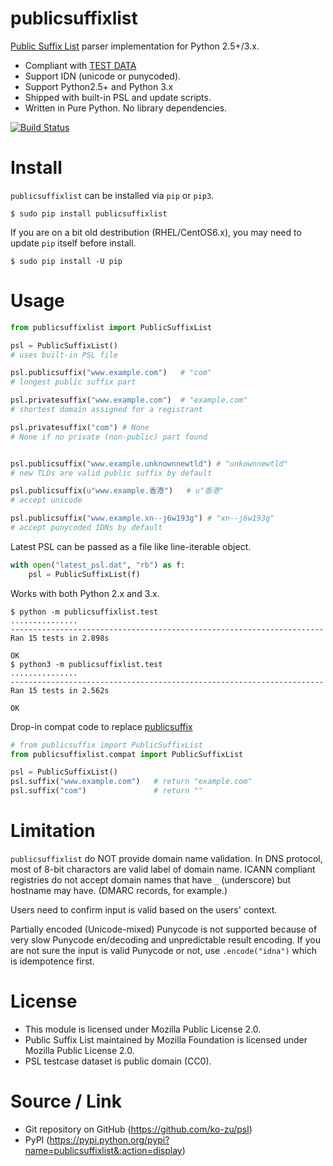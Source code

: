 publicsuffixlist
===

[Public Suffix List](https://publicsuffix.org/) parser implementation for Python 2.5+/3.x.

- Compliant with [TEST DATA](http://mxr.mozilla.org/mozilla-central/source/netwerk/test/unit/data/test_psl.txt?raw=1)
- Support IDN (unicode or punycoded).
- Support Python2.5+ and Python 3.x
- Shipped with built-in PSL and update scripts.
- Written in Pure Python. No library dependencies.

[![Build Status](https://travis-ci.org/ko-zu/psl.svg?branch=master)](https://travis-ci.org/ko-zu/psl)

Install
===
`publicsuffixlist` can be installed via `pip` or `pip3`.
```
$ sudo pip install publicsuffixlist
```

If you are on a bit old destribution (RHEL/CentOS6.x), you may need to update `pip` itself before install.
```
$ sudo pip install -U pip
```

Usage
===

```python
from publicsuffixlist import PublicSuffixList

psl = PublicSuffixList()
# uses built-in PSL file

psl.publicsuffix("www.example.com")   # "com"
# longest public suffix part

psl.privatesuffix("www.example.com")  # "example.com"
# shortest domain assigned for a registrant

psl.privatesuffix("com") # None
# None if no private (non-public) part found


psl.publicsuffix("www.example.unknownnewtld") # "unkownnewtld"
# new TLDs are valid public suffix by default

psl.publicsuffix(u"www.example.香港")   # u"香港"
# accept unicode

psl.publicsuffix("www.example.xn--j6w193g") # "xn--j6w193g"
# accept punycoded IDNs by default
```

Latest PSL can be passed as a file like line-iterable object.
```python
with open("latest_psl.dat", "rb") as f:
    psl = PublicSuffixList(f)
```

Works with both Python 2.x and 3.x.
```
$ python -m publicsuffixlist.test
...............
----------------------------------------------------------------------
Ran 15 tests in 2.898s

OK
$ python3 -m publicsuffixlist.test
...............
----------------------------------------------------------------------
Ran 15 tests in 2.562s

OK
```

Drop-in compat code to replace [publicsuffix](https://pypi.python.org/pypi/publicsuffix/)
```python
# from publicsuffix import PublicSuffixList
from publicsuffixlist.compat import PublicSuffixList

psl = PublicSuffixList()
psl.suffix("www.example.com")   # return "example.com"
psl.suffix("com")               # return ""
```

Limitation
===
`publicsuffixlist` do NOT provide domain name validation.
In DNS protocol, most of 8-bit charactors are valid label of domain name. ICANN compliant registries do not accept domain names that have `_` (underscore) but hostname may have. (DMARC records, for example.)

Users need to confirm input is valid based on the users' context.

Partially encoded (Unicode-mixed) Punycode is not supported because of very slow Punycode en/decoding and unpredictable result encoding.
If you are not sure the input is valid Punycode or not, use `.encode("idna")` which is idempotence first.

License
===

- This module is licensed under Mozilla Public License 2.0.
- Public Suffix List maintained by Mozilla Foundation is licensed under Mozilla Public License 2.0.
- PSL testcase dataset is public domain (CC0).


Source / Link
===

- Git repository on GitHub (https://github.com/ko-zu/psl)
- PyPI (https://pypi.python.org/pypi?name=publicsuffixlist&:action=display)


